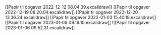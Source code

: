 [[Papir til opgaver 2022-12-12 08.04.39.excalidraw]]
[[Papir til opgaver 2022-12-19 08.20.04.excalidraw]]
[[Papir til opgaver 2022-12-20 13.36.34.excalidraw]]
[[Papir til opgaver 2023-01-03 15.40.18.excalidraw]]
[[Papir til opgaver 2023-01-06 09.19.10.excalidraw]]
![[Papir til opgaver 2023-01-06 09.52.31.excalidraw]]